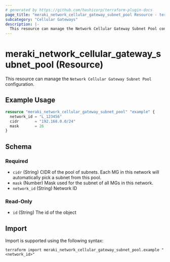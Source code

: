 ```yaml
---
# generated by https://github.com/hashicorp/terraform-plugin-docs
page_title: "meraki_network_cellular_gateway_subnet_pool Resource - terraform-provider-meraki"
subcategory: "Cellular Gateways"
description: |-
  This resource can manage the Network Cellular Gateway Subnet Pool configuration.
---
```


# meraki_network_cellular_gateway_subnet_pool (Resource)

This resource can manage the `Network Cellular Gateway Subnet Pool` configuration.

## Example Usage

```terraform
resource "meraki_network_cellular_gateway_subnet_pool" "example" {
  network_id = "L_123456"
  cidr       = "192.168.0.0/24"
  mask       = 26
}
```

<!-- schema generated by tfplugindocs -->
## Schema

### Required

- `cidr` (String) CIDR of the pool of subnets. Each MG in this network will automatically pick a subnet from this pool.
- `mask` (Number) Mask used for the subnet of all MGs in this network.
- `network_id` (String) Network ID

### Read-Only

- `id` (String) The id of the object

## Import

Import is supported using the following syntax:

```shell
terraform import meraki_network_cellular_gateway_subnet_pool.example "<network_id>"
```
